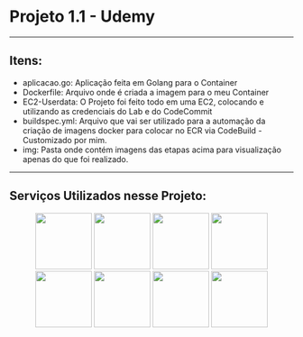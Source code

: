 # Projeto 1.1 -  Udemy

----

## Itens:

* aplicacao.go: Aplicação feita em Golang para o Container
* Dockerfile: Arquivo onde é criada a imagem para o meu Container
* EC2-Userdata: O Projeto foi feito todo em uma EC2, colocando e utilizando as credenciais do Lab e do CodeCommit
* buildspec.yml: Arquivo que vai ser utilizado para a automação da criação de imagens docker para colocar no ECR via CodeBuild - Customizado por mim.
* img: Pasta onde contém imagens das etapas acima para visualização apenas do que foi realizado.

-----

## Serviços Utilizados nesse Projeto:

<div align="center">
    <img src="https://www.fintail.me/icons/Amazon-Elastic-Container-Service.png" width="100" text-align="bottom">
    <img src="https://www.fintail.me/icons/Amazon-EC2.png" width="100">
    <img src="https://avatars.githubusercontent.com/u/78044749?v=4" width="100">
    <img src="https://www.fintail.me/icons/Elastic-Load-Balancing-ELB.png" width="100">
    <img src="https://www.fintail.me/icons/Amazon-VPC.png" width="100">
    <img src="https://www.fintail.me/icons/AWS-CodeCommit.png" width="100">
    <img src="https://www.fintail.me/icons/AWS-CodeBuild.png" width="100">
    <img src="https://www.fintail.me/icons/AWS-CodePipeline.png" width="100">
</div>
